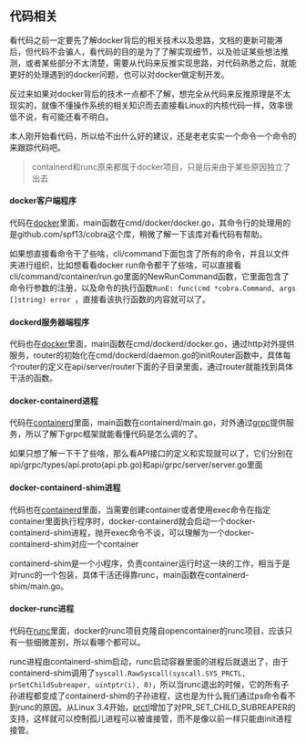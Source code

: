 ## 代码相关
看代码之前一定要先了解docker背后的相关技术以及思路，文档的更新可能滞后，但代码不会骗人，看代码的目的是为了了解实现细节，以及验证某些想法推测，或者某些部分不太清楚，需要从代码来反推实现思路，对代码熟悉之后，就能更好的处理遇到的docker问题，也可以对docker做定制开发。

反过来如果对docker背后的技术一点都不了解，想完全从代码来反推原理是不太现实的，就像不懂操作系统的相关知识而去直接看Linux的内核代码一样，效率很低不说，有可能还看不明白。

本人刚开始看代码，所以给不出什么好的建议，还是老老实实一个命令一个命令的来跟踪代码吧。

>containerd和runc原来都属于docker项目，只是后来由于某些原因独立了出去

#### docker客户端程序
代码在[docker](https://github.com/docker/docker)里面，main函数在cmd/docker/docker.go，其命令行的处理用的是github.com/spf13/cobra这个库，稍微了解一下该库对看代码有帮助。

如果想直接看命令干了些啥，cli/command下面包含了所有的命令，并且以文件夹进行组织，比如想看看docker run命令都干了些啥，可以直接看cli/command/container/run.go里面的NewRunCommand函数，它里面包含了命令行参数的注册，以及命令的执行函数```RunE: func(cmd *cobra.Command, args []string) error ```，直接看该执行函数的内容就可以了。

#### dockerd服务器端程序
代码也在[docker](https://github.com/docker/docker)里面，main函数在cmd/dockerd/docker.go，通过http对外提供服务，router的初始化在cmd/dockerd/daemon.go的initRouter函数中，具体每个router的定义在api/server/router下面的子目录里面，通过router就能找到具体干活的函数。

#### docker-containerd进程
代码在[containerd](https://github.com/containerd/containerd)里面，main函数在containerd/main.go，对外通过[grpc](http://www.grpc.io/)提供服务，所以了解下grpc框架就能看懂代码是怎么调的了。

如果只想了解一下干了些啥，那么看API接口的定义和实现就可以了，它们分别在api/grpc/types/api.proto(api.pb.go)和api/grpc/server/server.go里面

#### docker-containerd-shim进程
代码也在[containerd](https://github.com/containerd/containerd)里面，当需要创建container或者使用exec命令在指定container里面执行程序时，docker-containerd就会启动一个docker-containerd-shim进程，抛开exec命令不谈，可以理解为一个docker-containerd-shim对应一个container

containerd-shim是一个小程序，负责container运行时这一块的工作，相当于是对runc的一个包装，具体干活还得靠runc，main函数在containerd-shim/main.go。

#### docker-runc进程
代码在[runc](https://github.com/docker/runc.git)里面，docker的runc项目克隆自opencontainer的runc项目，应该只有一些细微差别，所以看哪个都可以。

runc进程由containerd-shim启动，runc启动容器里面的进程后就退出了，由于containerd-shim调用了```syscall.RawSyscall(syscall.SYS_PRCTL, prSetChildSubreaper, uintptr(i), 0)```，所以当runc退出的时候，它的所有子孙进程都变成了containerd-shim的子孙进程，这也是为什么我们通过ps命令看不到runc的原因。从Linux 3.4开始，[prctl](http://man7.org/linux/man-pages/man2/prctl.2.html)增加了对PR_SET_CHILD_SUBREAPER的支持，这样就可以控制孤儿进程可以被谁接管，而不是像以前一样只能由init进程接管。

